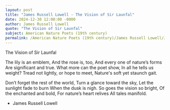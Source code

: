 ```yaml
---
layout: post
title: "James Russell Lowell - The Vision of Sir Launfal"
date: 2024-12-30 12:00:00 -0000
author: James Russell Lowell
quote: "The Vision of Sir Launfal"
subject: American Nature Poets (19th century)
permalink: /American Nature Poets (19th century)/James Russell Lowell/James Russell Lowell - The Vision of Sir Launfal
---
```


The Vision of Sir Launfal

The lily is an emblem,
  And the rose is, too,
And every one of nature’s forms
  Are significant and true.
What more can the poet show,
  In all he tells us weight? 
Tread not lightly, or hope to meet,
  Nature's soft yet staunch gait.

Don’t forget the rest of the world,
  Turn a glance toward the sky,
Let the sunlight fade to burn
  When the dusk is nigh.
So goes the vision so bright,
  Of the enchanted and bold,
For nature’s heart relives
  All tales manifold.

- James Russell Lowell
